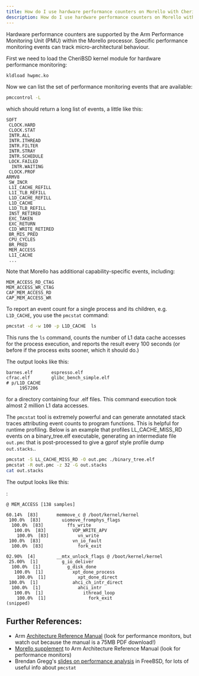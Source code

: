 ```yaml
---
title: How do I use hardware performance counters on Morello with CheriBSD?
description: How do I use hardware performance counters on Morello with CheriBSD?
---
```


Hardware performance counters are supported by the Arm Performance
Monitoring Unit (PMU) within the Morello processor. Specific performance
monitoring events can track micro-architectural behaviour.

First we need to load the CheriBSD kernel module for hardware
performance monitoring:

```bash
kldload hwpmc.ko
```

Now we can list the set of performance monitoring events that are
available:

```bash
pmccontrol -L
```

which should return a long list of events, a little like this:

    SOFT
     CLOCK.HARD
     CLOCK.STAT
     INTR.ALL
     INTR.ITHREAD
     INTR.FILTER
     INTR.STRAY
     INTR.SCHEDULE
     LOCK.FAILED
      INTR.WAITING
     CLOCK.PROF
    ARMV8
     SW_INCR
     L1I_CACHE_REFILL
     L1I_TLB_REFILL
     L1D_CACHE_REFILL
     L1D_CACHE
     L1D_TLB_REFILL
     INST_RETIRED
     EXC_TAKEN
     EXC_RETURN
     CID_WRITE_RETIRED
     BR_MIS_PRED
     CPU_CYCLES
     BR_PRED
     MEM_ACCESS
     L1I_CACHE
     ...

Note that Morello has additional capability-specific events, including:

    MEM_ACCESS_RD_CTAG
    MEM_ACCESS_WR_CTAG
    CAP_MEM_ACCESS_RD
    CAP_MEM_ACCESS_WR

To report an event count for a single process and its children, e.g.
`L1D_CACHE`, you use the `pmcstat` command:

```bash
pmcstat -d -w 100 -p L1D_CACHE  ls
```

This runs the `ls` command, counts the number of L1 data cache accesses
for the process execution, and reports the result every 100 seconds (or
before if the process exits sooner, which it should do.)

The output looks like this:

    barnes.elf       espresso.elf
    cfrac.elf        glibc_bench_simple.elf
    # p/L1D_CACHE
         1957206

for a directory containing four .elf files. This command execution took
almost 2 million L1 data accesses.

The `pmcstat` tool is extremely powerful and can generate annotated
stack traces attributing event counts to program functions. This is
helpful for runtime profiling. Below is an example that profiles
LL_CACHE_MISS_RD events on a binary_tree.elf executable, generating an
intermediate file `out.pmc` that is post-processed to give a gprof style
profile dump `out.stacks`..

```bash
pmcstat -S LL_CACHE_MISS_RD -O out.pmc ./binary_tree.elf
pmcstat -R out.pmc -z 32 -G out.stacks
cat out.stacks
```

The output looks like this:

:

    @ MEM_ACCESS [138 samples]

    60.14%  [83]       memmove_c @ /boot/kernel/kernel
     100.0%  [83]        uiomove_fromphys_flags
      100.0%  [83]         ffs_write
       100.0%  [83]          VOP_WRITE_APV
        100.0%  [83]           vn_write
     100.0%  [83]            vn_io_fault
      100.0%  [83]             fork_exit

    02.90%  [4]        __mtx_unlock_flags @ /boot/kernel/kernel
     25.00%  [1]         g_io_deliver
      100.0%  [1]          g_disk_done
       100.0%  [1]           xpt_done_process
        100.0%  [1]            xpt_done_direct
     100.0%  [1]             ahci_ch_intr_direct
      100.0%  [1]              ahci_intr
       100.0%  [1]               ithread_loop
        100.0%  [1]                fork_exit
    (snipped)

## Further References:

- Arm [Architecture Reference
  Manual](https://developer.arm.com/documentation/ddi0487/latest)
  (look for performance monitors, but watch out because the manual is
  a 75MB PDF download!)
- [Morello
  supplement](https://developer.arm.com/documentation/ddi0606/latest)
  to Arm Architecture Reference Manual (look for performance monitors)
- Brendan Gregg\'s [slides on performance
  analysis](https://www.brendangregg.com/Slides/MeetBSD2014_Performance/#1)
  in FreeBSD, for lots of useful info about `pmcstat`

